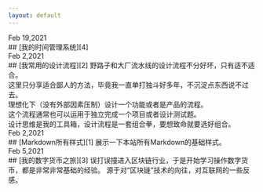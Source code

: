 ```yaml
---
layout: default
---
```

<div class="gtd">Feb 19,2021</div>
## [我的时间管理系统][4]

<div class="post"></div>

<div class="time">Feb 2,2021</div>
## [我常用的设计流程][2]
野路子和大厂流水线的设计流程不分好坏，只有适不适合。<br>
这里只分享适合鄙人的方法，毕竟我一直单打独斗好多年，不沉淀点东西说不过去。<br>
理想化下（没有外部因素压制）设计一个功能或者是产品的流程。<br>
这个流程通常也可以运用于独立完成一个项目或者设计测试题。<br>
设计思维是我的工具箱，设计流程是一套组合拳，要想致命就要选好组合。
<!-- <a href="/process"><button>Read more</button></a> -->

<div class="post"></div>

<div class="time">Feb 2,2021</div>
## [Markdown所有样式][1]
展示一下本站所有Markdown的基础样式。

<div class="post"></div>

<div class="time">Feb 5,2021</div>
## [我的数字货币之旅][3]
误打误撞进入区块链行业，于是开始学习操作数字货币，都是非常非常基础的经验。
源于对“区块链”技术的向往，对互联网的一些反感。

<!-- 文章链接 -->

[1]:	project
[2]:	process
[3]:	coin
[4]:	gtd
